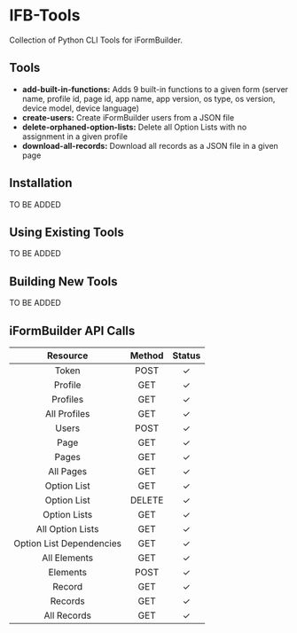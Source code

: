 # IFB-Tools
Collection of Python CLI Tools for iFormBuilder.

## Tools
- **add-built-in-functions:** Adds 9 built-in functions to a given form (server name, profile id, page id, app name, app version, os type, os version, device model, device language)
- **create-users:** Create iFormBuilder users from a JSON file
- **delete-orphaned-option-lists:** Delete all Option Lists with no assignment in a given profile
- **download-all-records:** Download all records as a JSON file in a given page

## Installation
TO BE ADDED

## Using Existing Tools
TO BE ADDED

## Building New Tools
TO BE ADDED

## iFormBuilder API Calls

| Resource | Method | Status |
|:--------:|:------:|:------:|
| Token | POST | ✓ |
| Profile | GET | ✓ |
| Profiles | GET | ✓ |
| All Profiles | GET | ✓ |
| Users | POST | ✓ |
| Page | GET | ✓ |
| Pages | GET | ✓ |
| All Pages | GET | ✓ |
| Option List | GET | ✓ |
| Option List | DELETE | ✓ |
| Option Lists | GET | ✓ |
| All Option Lists | GET | ✓ |
| Option List Dependencies | GET | ✓ |
| All Elements | GET | ✓ |
| Elements | POST | ✓ |
| Record | GET | ✓ |
| Records | GET | ✓ |
| All Records | GET | ✓ |